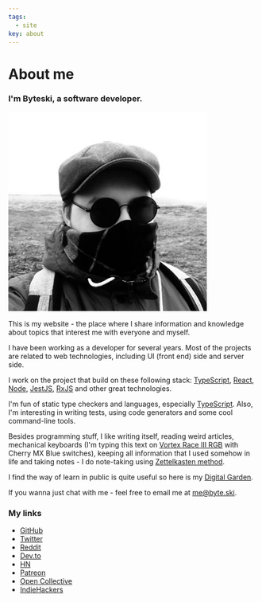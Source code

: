 ```yaml
---
tags:
  - site
key: about
---
```


# About me

### I'm Byteski, a software developer.

![photo](/Images/avatar.jpg)

This is my website - the place where I share information and knowledge about topics that interest me with everyone and myself.

I have been working as a developer for several years. Most of the projects are related to web technologies, including UI (front end) side and server side.

I work on the project that build on these following stack: [TypeScript](TypeScript.md), [React](React.md), [Node](Node.md), [JestJS](JestJS.md), [RxJS](RxJS.md) and other great technologies.

I'm fun of static type checkers and languages, especially [TypeScript](TypeScript.md). Also, I'm interesting in writing tests, using code generators and some cool command-line tools.

Besides programming stuff, I like writing itself, reading weird articles, mechanical keyboards (I'm typing this text on [Vortex Race III RGB](Vortex%20Race%20III%20RGB.md) with Cherry MX Blue switches), keeping all information that I used somehow in life and taking notes - I do note-taking using [Zettelkasten method](Zettelkasten%20method.md).

I find the way of learn in public is quite useful so here is my [Digital Garden](/notes).

If you wanna just chat with me - feel free to email me at [me@byte.ski](mailto:me@byte.ski).

### My links

* [GitHub](https://github.com/byteski)
* [Twitter](https://twitter.com/byteski)
* [Reddit](https://www.reddit.com/user/thebyteski)
* [Dev.to](https://dev.to/byteski)
* [HN](https://news.ycombinator.com/user?id=byteski)
* [Patreon](https://www.patreon.com/byteski)
* [Open Collective](https://opencollective.com/byteski)
* [IndieHackers](https://www.indiehackers.com/byteski)
